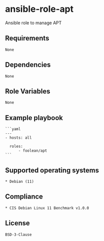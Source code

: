 # ansible-role-apt

Ansible role to manage APT


## Requirements

    None


## Dependencies

    None


## Role Variables

    None


## Example playbook

    ```yaml
    ---
    - hosts: all

      roles:
          - foolean/apt
    ```


## Supported operating systems

    * Debian (11)


## Compliance

    * CIS Debian Linux 11 Benchmark v1.0.0


## License

    BSD-3-Clause
